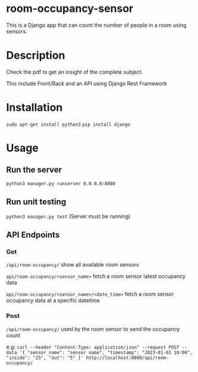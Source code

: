 # room-occupancy-sensor
This is a Django app that can count the number of people in a room using sensors.

# Description
Check the pdf to get an insight of the complete subject.

This include Front/Back and an API using Django Rest Framework

# Installation
`sudo apt-get install python3`
`pip install django`

# Usage
## Run the server
`python3 manager.py runserver 0.0.0.0:8080`

## Run unit testing
`python3 manager.py test`
(Server must be running)

## API Endpoints
### Get
`/api/room-occupancy/` show all available room sensors

`api/room-occupancy/<sensor_name>` fetch a room sensor latest occupancy data

`api/room-occupancy/<sensor_name>/<date_time>` fetch a room sensor occupancy data at a specific datetime

### Post

`/api/room-occupancy/` used by the room sensor to send the occupancy count

e.g:
`curl --header "Content-Type: application/json"
--request POST --data
'{ "sensor_name": "sensor name", "timestamp": "2023-01-01 10:00", "inside": "25", "out": "5" }'
http://localhost:8080/api/room-occupancy/`







